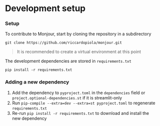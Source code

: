 # Development setup

### Setup

To contribute to Monjour, start by cloning the repository in a subdirectory

`git clone https://github.com/riccardopiola/monjour.git`

> It is recommended to create a virtual environment at this point

The development dependencies are stored in `requirements.txt`

`pip install -r requirements.txt`

### Adding a new dependency

1. Add the dependency to `pyproject.toml` in the `dependencies` field or `project.optional-dependencies.st` if it is streamlit-only
2. Run `pip-compile --extra=dev --extra=st pyproject.toml` to regenerate `requirements.txt`
3. Re-run `pip install -r requirements.txt` to download and install the new dependency
